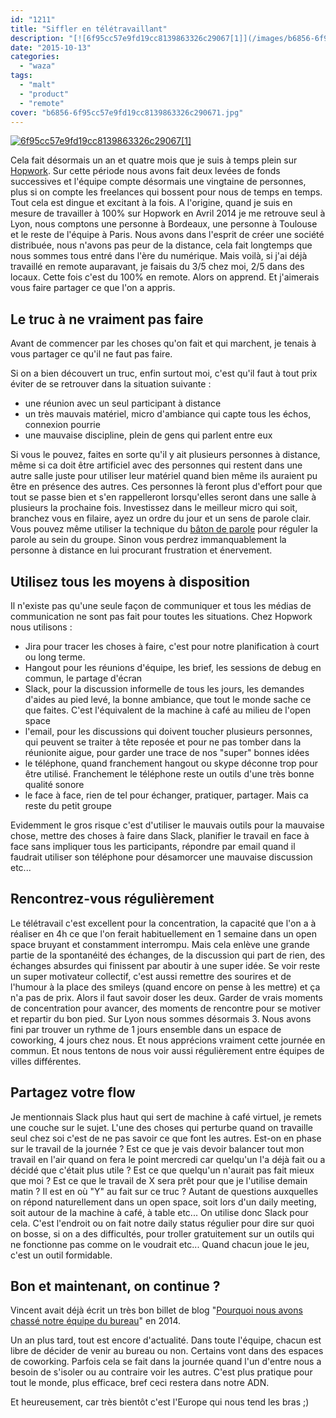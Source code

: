 ```yaml
---
id: "1211"
title: "Siffler en télétravaillant"
description: "[![6f95cc57e9fd19cc8139863326c29067[1]](/images/b6856-6f95cc57e9fd19cc8139863326c290671.jpg)](http://eventuallycoding.com/wp-content/uploads/2015/10/b..."
date: "2015-10-13"
categories: 
  - "waza"
tags: 
  - "malt"
  - "product"
  - "remote"
cover: "b6856-6f95cc57e9fd19cc8139863326c290671.jpg"
---
```


[![6f95cc57e9fd19cc8139863326c29067[1]](/images/b6856-6f95cc57e9fd19cc8139863326c290671.jpg)](http://eventuallycoding.com/wp-content/uploads/2015/10/b6856-6f95cc57e9fd19cc8139863326c290671.jpg)

Cela fait désormais un an et quatre mois que je suis à temps plein sur [Hopwork](http://www.hopwork.fr). Sur cette période nous avons fait deux levées de fonds successives et l'équipe compte désormais une vingtaine de personnes, plus si on compte les freelances qui bossent pour nous de temps en temps. Tout cela est dingue et excitant à la fois. A l'origine, quand je suis en mesure de travailler à 100% sur Hopwork en Avril 2014 je me retrouve seul à Lyon, nous comptons une personne à Bordeaux, une personne à Toulouse et le reste de l'équipe à Paris. Nous avons dans l'esprit de créer une société distribuée, nous n'avons pas peur de la distance, cela fait longtemps que nous sommes tous entré dans l'ère du numérique. Mais voilà, si j'ai déjà travaillé en remote auparavant, je faisais du 3/5 chez moi, 2/5 dans des locaux. Cette fois c'est du 100% en remote. Alors on apprend. Et j'aimerais vous faire partager ce que l'on a appris.

## Le truc à ne vraiment pas faire

Avant de commencer par les choses qu'on fait et qui marchent, je tenais à vous partager ce qu'il ne faut pas faire.

Si on a bien découvert un truc, enfin surtout moi, c'est qu'il faut à tout prix éviter de se retrouver dans la situation suivante :

- une réunion avec un seul participant à distance
- un très mauvais matériel, micro d'ambiance qui capte tous les échos, connexion pourrie
- une mauvaise discipline, plein de gens qui parlent entre eux

Si vous le pouvez, faites en sorte qu'il y ait plusieurs personnes à distance, même si ca doit être artificiel avec des personnes qui restent dans une autre salle juste pour utiliser leur matériel quand bien même ils auraient pu être en présence des autres. Ces personnes là feront plus d'effort pour que tout se passe bien et s'en rappelleront lorsqu'elles seront dans une salle à plusieurs la prochaine fois. Investissez dans le meilleur micro qui soit, branchez vous en filaire, ayez un ordre du jour et un sens de parole clair. Vous pouvez même utiliser la technique du [bâton de parole](https://fr.wikipedia.org/wiki/B%C3%A2ton_de_parole) pour réguler la parole au sein du groupe. Sinon vous perdrez immanquablement la personne à distance en lui procurant frustration et énervement.

## Utilisez tous les moyens à disposition

Il n'existe pas qu'une seule façon de communiquer et tous les médias de communication ne sont pas fait pour toutes les situations. Chez Hopwork nous utilisons :

- Jira pour tracer les choses à faire, c'est pour notre planification à court ou long terme.
- Hangout pour les réunions d'équipe, les brief, les sessions de debug en commun, le partage d'écran
- Slack, pour la discussion informelle de tous les jours, les demandes d'aides au pied levé, la bonne ambiance, que tout le monde sache ce que faites. C'est l'équivalent de la machine à café au milieu de l'open space
- l'email, pour les discussions qui doivent toucher plusieurs personnes, qui peuvent se traiter à tête reposée et pour ne pas tomber dans la réunionite aigue, pour garder une trace de nos "super" bonnes idées
- le téléphone, quand franchement hangout ou skype déconne trop pour être utilisé. Franchement le téléphone reste un outils d'une très bonne qualité sonore
- le face à face, rien de tel pour échanger, pratiquer, partager. Mais ca reste du petit groupe

Evidemment le gros risque c'est d'utiliser le mauvais outils pour la mauvaise chose, mettre des choses à faire dans Slack, planifier le travail en face à face sans impliquer tous les participants, répondre par email quand il faudrait utiliser son téléphone pour désamorcer une mauvaise discussion etc...

## Rencontrez-vous régulièrement

Le télétravail c'est excellent pour la concentration, la capacité que l'on a à réaliser en 4h ce que l'on ferait habituellement en 1 semaine dans un open space bruyant et constamment interrompu. Mais cela enlève une grande partie de la spontanéité des échanges, de la discussion qui part de rien, des échanges absurdes qui finissent par aboutir à une super idée. Se voir reste un super motivateur collectif, c'est aussi remettre des sourires et de l'humour à la place des smileys (quand encore on pense à les mettre) et ça n'a pas de prix. Alors il faut savoir doser les deux. Garder de vrais moments de concentration pour avancer, des moments de rencontre pour se motiver et repartir du bon pied. Sur Lyon nous sommes désormais 3. Nous avons fini par trouver un rythme de 1 jours ensemble dans un espace de coworking, 4 jours chez nous. Et nous apprécions vraiment cette journée en commun. Et nous tentons de nous voir aussi régulièrement entre équipes de villes différentes.

## Partagez votre flow

Je mentionnais Slack plus haut qui sert de machine à café virtuel, je remets une couche sur le sujet. L'une des choses qui perturbe quand on travaille seul chez soi c'est de ne pas savoir ce que font les autres. Est-on en phase sur le travail de la journée ? Est ce que je vais devoir balancer tout mon travail en l'air quand on fera le point mercredi car quelqu'un l'a déjà fait ou a décidé que c'était plus utile ? Est ce que quelqu'un n'aurait pas fait mieux que moi ? Est ce que le travail de X sera prêt pour que je l'utilise demain matin ? Il est en où "Y" au fait sur ce truc ? Autant de questions auxquelles on répond naturellement dans un open space, soit lors d'un daily meeting, soit autour de la machine à café, à table etc... On utilise donc Slack pour cela. C'est l'endroit ou on fait notre daily status régulier pour dire sur quoi on bosse, si on a des difficultés, pour troller gratuitement sur un outils qui ne fonctionne pas comme on le voudrait etc... Quand chacun joue le jeu, c'est un outil formidable.

## Bon et maintenant, on continue ?

Vincent avait déjà écrit un très bon billet de blog "[Pourquoi nous avons chassé notre équipe du bureau](https://blog.hopwork.fr/pourquoi-nous-avons-chasse-notre-equipe-du-bureau-ou-presque/)" en 2014.

Un an plus tard, tout est encore d'actualité. Dans toute l'équipe, chacun est libre de décider de venir au bureau ou non. Certains vont dans des espaces de coworking. Parfois cela se fait dans la journée quand l'un d'entre nous a besoin de s'isoler ou au contraire voir les autres. C'est plus pratique pour tout le monde, plus efficace, bref ceci restera dans notre ADN.

Et heureusement, car très bientôt c'est l'Europe qui nous tend les bras ;)
